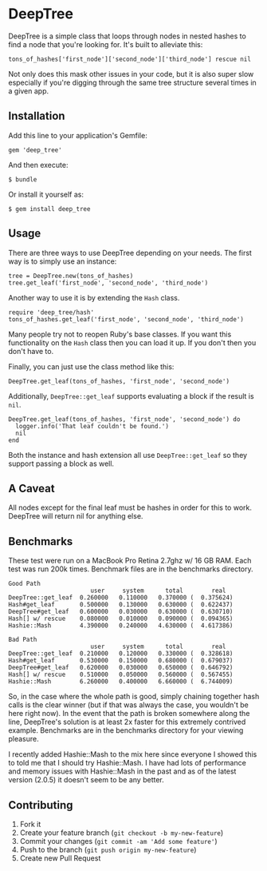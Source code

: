 # DeepTree

DeepTree is a simple class that loops through nodes in nested hashes to find a node that you're looking for.  It's built to alleviate this:

    tons_of_hashes['first_node']['second_node']['third_node'] rescue nil
    
Not only does this mask other issues in your code, but it is also super slow especially if you're digging through the same tree structure several times in a given app.

## Installation

Add this line to your application's Gemfile:

    gem 'deep_tree'

And then execute:

    $ bundle

Or install it yourself as:

    $ gem install deep_tree
    
## Usage

There are three ways to use DeepTree depending on your needs.  The first way is to simply use an instance:

    tree = DeepTree.new(tons_of_hashes)
    tree.get_leaf('first_node', 'second_node', 'third_node')
    
Another way to use it is by extending the `Hash` class.

    require 'deep_tree/hash'
    tons_of_hashes.get_leaf('first_node', 'second_node', 'third_node')
    
Many people try not to reopen Ruby's base classes.  If you want this functionality on the `Hash` class then you can load it up.  If you don't then you don't have to.

Finally, you can just use the class method like this:

    DeepTree.get_leaf(tons_of_hashes, 'first_node', 'second_node')

Additionally, `DeepTree::get_leaf` supports evaluating a block if the result is `nil`.

    DeepTree.get_leaf(tons_of_hashes, 'first_node', 'second_node') do
      logger.info('That leaf couldn't be found.')
      nil
    end
    
Both the instance and hash extension all use `DeepTree::get_leaf` so they support passing a block as well.

## A Caveat

All nodes except for the final leaf must be hashes in order for this to work.  DeepTree will return nil for anything else.

## Benchmarks

These test were run on a MacBook Pro Retina 2.7ghz w/ 16 GB RAM.  Each test was run 200k times.  Benchmark files are in the benchmarks directory.

    Good Path
                           user     system      total        real
    DeepTree::get_leaf  0.260000   0.110000   0.370000 (  0.375624)
    Hash#get_leaf       0.500000   0.130000   0.630000 (  0.622437)
    DeepTree#get_leaf   0.600000   0.030000   0.630000 (  0.630710)
    Hash[] w/ rescue    0.080000   0.010000   0.090000 (  0.094365)
    Hashie::Mash        4.390000   0.240000   4.630000 (  4.617386)

    Bad Path
                           user     system      total        real
    DeepTree::get_leaf  0.210000   0.120000   0.330000 (  0.328618)
    Hash#get_leaf       0.530000   0.150000   0.680000 (  0.679037)
    DeepTree#get_leaf   0.620000   0.030000   0.650000 (  0.646792)
    Hash[] w/ rescue    0.510000   0.050000   0.560000 (  0.567455)
    Hashie::Mash        6.260000   0.400000   6.660000 (  6.744009)
    
So, in the case where the whole path is good, simply chaining together hash calls is the clear winner (but if that was always the case, you wouldn't be here right now).  In the event that the path is broken somewhere along the line, DeepTree's solution is at least 2x faster for this extremely contrived example.  Benchmarks are in the benchmarks directory for your viewing pleasure.

I recently added Hashie::Mash to the mix here since everyone I showed this to told me that I should try Hashie::Mash.  I have had lots of performance and memory issues with Hashie::Mash in the past and as of the latest version (2.0.5) it doesn't seem to be any better.

## Contributing

1. Fork it
2. Create your feature branch (`git checkout -b my-new-feature`)
3. Commit your changes (`git commit -am 'Add some feature'`)
4. Push to the branch (`git push origin my-new-feature`)
5. Create new Pull Request
